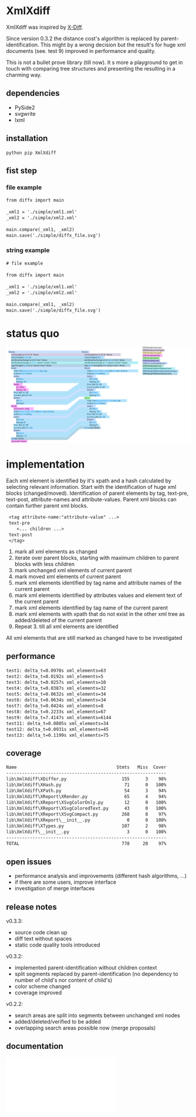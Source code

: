 # XmlXdiff #

XmlXdiff was inspired by [X-Diff](http://www.inf.unibz.it/~nutt/Teaching/XMLDM1112/XMLDM1112Coursework/WangEtAl-ICDE2003.pdf "X-Diff: An Effective Change Detection Algorithm for XML Documents").

Since version 0.3.2 the distance cost's algorithm is replaced by parent-identification. This might by a wrong decision but the result's for huge xml documents (see. test 9) improved in performance and quality. 

This is not a bullet prove library (till now). It s more a playground to get in touch with comparing tree structures and presenting the resulting in a charming way.

## dependencies ##
 * PySide2
 * svgwrite
 * lxml
 
## installation ##

```
python pip XmlXdiff
```

## fist step ##

### file example ###
```
from diffx import main

_xml1 = './simple/xml1.xml'
_xml2 = './simple/xml2.xml'

main.compare(_xml1, _xml2)
main.save('./simple/diffx_file.svg')

```

### string example ###
```
# file example

from diffx import main

_xml1 = './simple/xml1.xml'
_xml2 = './simple/xml2.xml'

main.compare(_xml1, _xml2)
main.save('./simple/diffx_file.svg')

```

# status quo #
![XmlXdiff example](https://github.com/mmoosstt/XmlXdiff/blob/master/tests/test1/xdiff_a_b.svg "XmlXdiff/tests/test1")

 
# implementation #
 
 Each xml element is identified by it's xpath and a hash calculated by selecting relevant information. Start with the identification of huge xml blocks (changed/moved). Identification of parent elements by tag, text-pre, text-post, attribute-names and attribute-values. Parent xml blocks can contain further parent xml blocks.
 
```
 <tag attribute-name:"attribute-value" ...> 
 text-pre 
 	<... children ...>
 text-post
 </tag>
```

 1. mark all xml elements as changed
 1. iterate over parent blocks, starting with maximum children to parent blocks with less children
 1. mark unchanged xml elements of current parent
 1. mark moved xml elements of current parent
 1. mark xml elements identified by tag name and attribute names of the current parent
 1. mark xml elements identified by attributes values and element text of the current parent
 1. mark xml elements identified by tag name of the current parent
 1. mark xml elements with xpath that do not exist in the other xml tree as added/deleted of the current parent
 1. Repeat 3. till all xml elements are identified

All xml elements that are still marked as changed have to be investigated

## performance ##

[//]: # (insert_performance_start)

```
test1: delta_t=0.0970s xml_elements=63
test2: delta_t=0.0192s xml_elements=5
test3: delta_t=0.0257s xml_elements=10
test4: delta_t=0.0387s xml_elements=32
test5: delta_t=0.0632s xml_elements=34
test6: delta_t=0.0634s xml_elements=34
test7: delta_t=0.0424s xml_elements=8
test8: delta_t=0.2233s xml_elements=67
test9: delta_t=7.4147s xml_elements=6144
test11: delta_t=0.0805s xml_elements=34
test12: delta_t=0.0931s xml_elements=45
test13: delta_t=0.1199s xml_elements=75

```

[//]: # (insert_performance_end)

## coverage ##

[//]: # (insert_coverage_start)

```
Name                                      Stmts   Miss  Cover
-------------------------------------------------------------
lib\XmlXdiff\XDiffer.py                     155      3    98%
lib\XmlXdiff\XHash.py                        71      0   100%
lib\XmlXdiff\XPath.py                        54      3    94%
lib\XmlXdiff\XReport\XRender.py              65      4    94%
lib\XmlXdiff\XReport\XSvgColorOnly.py        12      0   100%
lib\XmlXdiff\XReport\XSvgColoredText.py      43      0   100%
lib\XmlXdiff\XReport\XSvgCompact.py         268      8    97%
lib\XmlXdiff\XReport\__init__.py              0      0   100%
lib\XmlXdiff\XTypes.py                      107      2    98%
lib\XmlXdiff\__init__.py                      3      0   100%
-------------------------------------------------------------
TOTAL                                       778     20    97%

```

[//]: # (insert_coverage_end)

## open issues ##
 * performance analysis and improvements (different hash algorithms, ...)
 * if there are some users, improve interface
 * investigation of merge interfaces

## release notes ##

v0.3.3:
 * source code clean up
 * diff text without spaces 
 * static code quality tools introduced
 
v0.3.2:
 * implemented parent-identification without children context
 * split segments replaced by parent-identification (no dependency to number of child's nor content of child's)
 * color scheme changed
 * coverage improved

v0.2.2:
 * search areas are split into segments between unchanged xml nodes
 * added/deleted/verified to be added
 * overlapping search areas possible now (merge proposals)
 
## documentation ##
![Tests](./doc/tests.md "Executed Tests")
